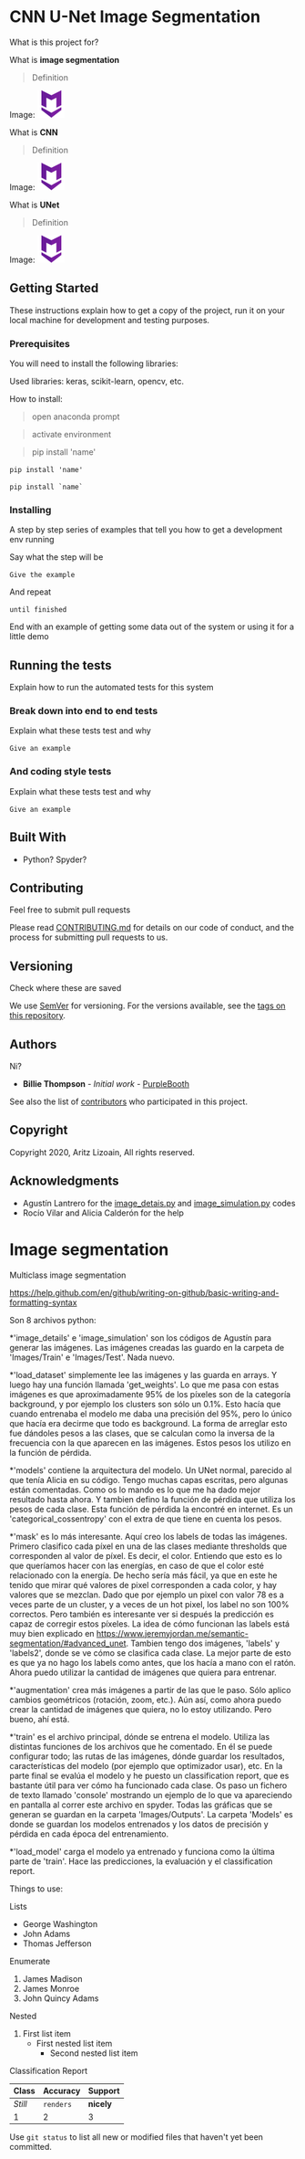# CNN U-Net Image Segmentation

What is this project for?

What is **image segmentation**
>Definition

Image: 
![alt text](https://github.com/adam-p/markdown-here/raw/master/src/common/images/icon48.png "Logo Title Text 1")

What is **CNN**
>Definition

Image: 
![alt text](https://github.com/adam-p/markdown-here/raw/master/src/common/images/icon48.png "Logo Title Text 1")

What is **UNet**
>Definition

Image: 
![alt text](https://github.com/adam-p/markdown-here/raw/master/src/common/images/icon48.png "Logo Title Text 1")

## Getting Started

These instructions explain how to get a copy of the project, run it on your local machine for development and testing purposes.

### Prerequisites

You will need to install the following libraries:

Used libraries: keras, scikit-learn, opencv, etc.

How to install:

>open anaconda prompt

>activate environment


>pip install 'name'

```
pip install 'name'
```

```
pip install `name`
```





### Installing

A step by step series of examples that tell you how to get a development env running

Say what the step will be

```
Give the example
```

And repeat

```
until finished
```

End with an example of getting some data out of the system or using it for a little demo

## Running the tests

Explain how to run the automated tests for this system

### Break down into end to end tests

Explain what these tests test and why

```
Give an example
```

### And coding style tests

Explain what these tests test and why

```
Give an example
```
## Built With

* Python? Spyder?

## Contributing

Feel free to submit pull requests

Please read [CONTRIBUTING.md](https://gist.github.com/PurpleBooth/b24679402957c63ec426) for details on our code of conduct, and the process for submitting pull requests to us.

## Versioning

Check where these are saved

We use [SemVer](http://semver.org/) for versioning. For the versions available, see the [tags on this repository](https://github.com/your/project/tags). 

## Authors

Ni?

* **Billie Thompson** - *Initial work* - [PurpleBooth](https://github.com/PurpleBooth)

See also the list of [contributors](https://github.com/your/project/contributors) who participated in this project.

## Copyright

Copyright 2020, Aritz Lizoain, All rights reserved.

## Acknowledgments

* Agustín Lantrero for the [image_detais.py](https://correct) and [image_simulation.py](https://correct) codes
* Rocío Vilar and Alicia Calderón for the help 



# Image segmentation
Multiclass image segmentation

https://help.github.com/en/github/writing-on-github/basic-writing-and-formatting-syntax

Son 8 archivos python:

*'image_details' e 'image_simulation' son los códigos de Agustín para generar las imágenes. Las imágenes creadas las guardo en la carpeta de 'Images/Train' e 'Images/Test'. Nada nuevo.

*'load_dataset' simplemente lee las imágenes y las guarda en arrays. Y luego hay una función llamada 'get_weights'. Lo que me pasa con estas imágenes es que aproximadamente 95% de los píxeles son de la categoría background, y por ejemplo los clusters son sólo un 0.1%. Esto hacía que cuando entrenaba el modelo me daba una precisión del 95%, pero lo único que hacía era decirme que todo es background. La forma de arreglar esto fue dándoles pesos a las clases, que se calculan como la inversa de la frecuencia con la que aparecen en las imágenes. Estos pesos los utilizo en la función de pérdida.
    
*'models' contiene la arquitectura del modelo. Un UNet normal, parecido al que tenía Alicia en su código. Tengo muchas capas escritas, pero algunas están comentadas. Como os lo mando es lo que me ha dado mejor resultado hasta ahora. Y tambien defino la función de pérdida que utiliza los pesos de cada clase. Esta función de pérdida la encontré en internet. Es un 'categorical_cossentropy' con el extra de que tiene en cuenta los pesos.
    
*'mask' es lo más interesante. Aquí creo los labels de todas las imágenes. Primero clasifico cada píxel en una de las clases mediante thresholds que corresponden al valor de píxel. Es decir, el color. Entiendo que esto es lo que queríamos hacer con las energías, en caso de que el color esté relacionado con la energía. De hecho sería más fácil, ya que en este he tenido que mirar qué valores de pixel corresponden a cada color, y hay valores que se mezclan. Dado que por ejemplo un pixel con valor 78 es a veces parte de un cluster, y a veces de un hot pixel, los label no son 100% correctos. Pero también es interesante ver si después la predicción es capaz de corregir estos píxeles. La idea de cómo funcionan las labels está muy bien explicado en https://www.jeremyjordan.me/semantic-segmentation/#advanced_unet. Tambien tengo dos imágenes, 'labels' y 'labels2', donde se ve cómo se clasifica cada clase. La mejor parte de esto es que ya no hago los labels como antes, que los hacía a mano con el ratón. Ahora puedo utilizar la cantidad de imágenes que quiera para entrenar.
    
*'augmentation' crea más imágenes a partir de las que le paso. Sólo aplico cambios geométricos (rotación, zoom, etc.). Aún así, como ahora puedo crear la cantidad de imágenes que quiera, no lo estoy utilizando. Pero bueno, ahí está.

*'train' es el archivo principal, dónde se entrena el modelo. Utiliza las distintas funciones de los archivos que he comentado. En él se puede configurar todo; las rutas de las imágenes, dónde guardar los resultados, características del modelo (por ejemplo que optimizador usar), etc. En la parte final se evalúa el modelo y he puesto un classification report, que es bastante útil para ver cómo ha funcionado cada clase. Os paso un fichero de texto llamado 'console' mostrando un ejemplo de lo que va apareciendo en pantalla al correr este archivo en spyder. Todas las gráficas que se generan se guardan en la carpeta 'Images/Outputs'. La carpeta 'Models' es donde se guardan los modelos entrenados y los datos de precisión y pérdida en cada época del entrenamiento.

*'load_model' carga el modelo ya entrenado y funciona como la última parte de 'train'. Hace las predicciones, la evaluación y el classification report. 




Things to use:

Lists
- George Washington
- John Adams
- Thomas Jefferson

Enumerate
1. James Madison
2. James Monroe
3. John Quincy Adams

Nested
1. First list item
   - First nested list item
     - Second nested list item
     
Classification Report

Class| Accuracy| Support
--- | --- | ---
*Still* | `renders` | **nicely**
1 | 2 | 3

Use `git status` to list all new or modified files that haven't yet been committed.